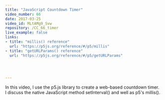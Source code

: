 ```yaml
---
title: "JavaScript Countdown Timer"
video_number: 66
date: 2017-03-25
video_id: MLtAMg9_Svw
repository: /CC_66_timer
live_example: false
links:
- title: "millis() reference"  
  url: "https://p5js.org/reference/#/p5/millis"
- title: "getURLParams() reference"  
  url: "https://p5js.org/reference/#/p5/getURLParams"
  


  
---
```


In this video, I use the p5.js library to create a web-based countdown timer. I discuss the native JavaScript method setInterval() and well as p5's millis(). 

